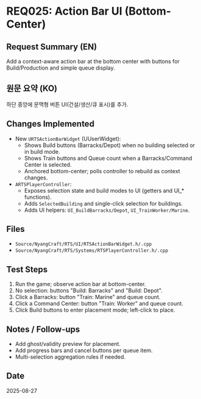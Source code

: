 # REQ025: Action Bar UI (Bottom-Center)

## Request Summary (EN)
Add a context-aware action bar at the bottom center with buttons for Build/Production and simple queue display.

## 원문 요약 (KO)
하단 중앙에 문맥형 버튼 UI(건설/생산/큐 표시)를 추가.

## Changes Implemented
- New `URTSActionBarWidget` (UUserWidget):
  - Shows Build buttons (Barracks/Depot) when no building selected or in build mode.
  - Shows Train buttons and Queue count when a Barracks/Command Center is selected.
  - Anchored bottom-center; polls controller to rebuild as context changes.
- `ARTSPlayerController`:
  - Exposes selection state and build modes to UI (getters and UI_* functions).
  - Adds `SelectedBuilding` and single-click selection for buildings.
  - Adds UI helpers: `UI_BuildBarracks/Depot`, `UI_TrainWorker/Marine`.

## Files
- `Source/NyangCraft/RTS/UI/RTSActionBarWidget.h/.cpp`
- `Source/NyangCraft/RTS/Systems/RTSPlayerController.h/.cpp`

## Test Steps
1. Run the game; observe action bar at bottom-center.
2. No selection: buttons "Build: Barracks" and "Build: Depot".
3. Click a Barracks: button "Train: Marine" and queue count.
4. Click a Command Center: button "Train: Worker" and queue count.
5. Click Build buttons to enter placement mode; left-click to place.

## Notes / Follow-ups
- Add ghost/validity preview for placement.
- Add progress bars and cancel buttons per queue item.
- Multi-selection aggregation rules if needed.

## Date
2025-08-27

